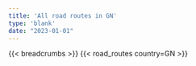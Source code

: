 ```yaml
---
title: 'All road routes in GN'
type: 'blank'
date: "2023-01-01"
---
```


{{< breadcrumbs >}}
{{< road_routes country=GN >}}
